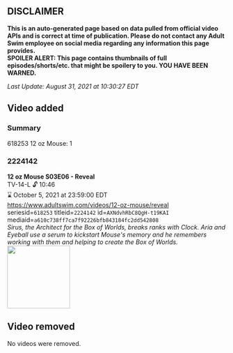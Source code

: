 ## DISCLAIMER
**This is an auto-generated page based on data pulled from official video APIs and is correct at time of publication. Please do not contact any Adult Swim employee on social media regarding any information this page provides.**  
**SPOILER ALERT: This page contains thumbnails of full episodes/shorts/etc. that might be spoilery to you. YOU HAVE BEEN WARNED.**  

_Last Update: August 31, 2021 at 10:30:27 EDT_
## Video added
### Summary
618253 12 oz Mouse: 1  
### 2224142
**12 oz Mouse S03E06 - Reveal**  
TV-14-L 🔓 10:46  
⌛ October 5, 2021 at 23:59:00 EDT  
https://www.adultswim.com/videos/12-oz-mouse/reveal  
seriesid=`618253` titleid=`2224142` id=`AXNdvhRbC8QgH-t19KAI` mediaid=`a610c738ff7ca7f92226bfb843184fc2dd542808`  
_Sirus, the Architect for the Box of Worlds, breaks ranks with Clock. Aria and Eyeball use a serum to kickstart Mouse's memory and he remembers working with them and helping to create the Box of Worlds._  
<a href="https://media.cdn.adultswim.com/uploads/20200717/thumbnails/2_20717136410-12oz_306_dup-20200715.jpg"><img src="https://media.cdn.adultswim.com/uploads/20200717/thumbnails/2_20717136410-12oz_306_dup-20200715.jpg" height="144px" /></a>
## Video removed
No videos were removed.  
